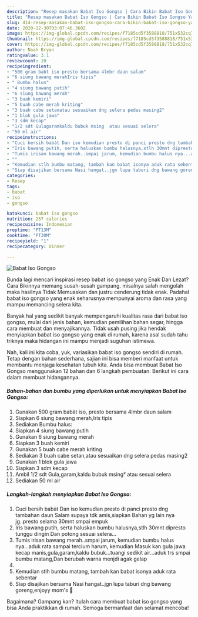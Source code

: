 ```yaml
---
description: "Resep masakan Babat Iso Gongso | Cara Bikin Babat Iso Gongso Yang Enak Dan Lezat"
title: "Resep masakan Babat Iso Gongso | Cara Bikin Babat Iso Gongso Yang Enak Dan Lezat"
slug: 414-resep-masakan-babat-iso-gongso-cara-bikin-babat-iso-gongso-yang-enak-dan-lezat
date: 2020-12-30T03:07:46.360Z
image: https://img-global.cpcdn.com/recipes/f7185cd5f3588818/751x532cq70/babat-iso-gongso-foto-resep-utama.jpg
thumbnail: https://img-global.cpcdn.com/recipes/f7185cd5f3588818/751x532cq70/babat-iso-gongso-foto-resep-utama.jpg
cover: https://img-global.cpcdn.com/recipes/f7185cd5f3588818/751x532cq70/babat-iso-gongso-foto-resep-utama.jpg
author: Noah Bryan
ratingvalue: 3.1
reviewcount: 10
recipeingredient:
- "500 gram babt iso presto bersama 4lmbr daun salam"
- "6 siung bawang merahIris tipis"
- " Bumbu halus"
- "4 siung bawang putih"
- "6 siung bawang merah"
- "3 buah kemiri"
- "5 buah cabe merah kriting"
- "3 buah cabe setanatau sesuaikan dng selera pedas masing2"
- "1 blok gula jawa"
- "3 sdm kecap"
- "1/2 sdt Gulagaramkaldu bubuk msing  atau sesuai selera"
- "50 ml air"
recipeinstructions:
- "Cuci bersih babàt Dan iso kemudian presto di panci presto dng tambahan daun Salam supaya tdk amis,siapkan Bahan yg lain nya jg..presto selama 30mnt smpai empuk"
- "Iris bawang putih, serta haluskan bumbu halusnya,stlh 30mnt dipresto tunggu dingin Dan potong sesuai selera..."
- "Tumis irisan bawang merah..smpai jarum, kemudian bumbu halus nya...aduk rata sampai tercium harum, kemudian Masuk kan gula jawa kecap manis,gula,garam,kaldu bubuk...tuangi sedikit air...aduk trs smpai bumbu matang,Dan berubah warna menjdi agak gelap"
- ""
- "Kemudian stlh bumbu matang, tambah kan babat isonya aduk rata sebentar"
- "Siap disajikan bersama Nasi hangat..jgn lupa taburi dng bawang goreng,enjoyy mom&#39;s 🤗"
categories:
- Resep
tags:
- babat
- iso
- gongso

katakunci: babat iso gongso 
nutrition: 257 calories
recipecuisine: Indonesian
preptime: "PT13M"
cooktime: "PT30M"
recipeyield: "1"
recipecategory: Dinner

---
```



![Babat Iso Gongso](https://img-global.cpcdn.com/recipes/f7185cd5f3588818/751x532cq70/babat-iso-gongso-foto-resep-utama.jpg)

Bunda lagi mencari inspirasi resep babat iso gongso yang Enak Dan Lezat? Cara Bikinnya memang susah-susah gampang. misalnya salah mengolah maka hasilnya Tidak Memuaskan dan justru cenderung tidak enak. Padahal babat iso gongso yang enak seharusnya mempunyai aroma dan rasa yang mampu memancing selera kita.

Banyak hal yang sedikit banyak mempengaruhi kualitas rasa dari babat iso gongso, mulai dari jenis bahan, kemudian pemilihan bahan segar, hingga cara membuat dan menyajikannya. Tidak usah pusing jika hendak menyiapkan babat iso gongso yang enak di rumah, karena asal sudah tahu triknya maka hidangan ini mampu menjadi suguhan istimewa.




Nah, kali ini kita coba, yuk, variasikan babat iso gongso sendiri di rumah. Tetap dengan bahan sederhana, sajian ini bisa memberi manfaat untuk membantu menjaga kesehatan tubuh kita. Anda bisa membuat Babat Iso Gongso menggunakan 12 bahan dan 6 langkah pembuatan. Berikut ini cara dalam membuat hidangannya.

<!--inarticleads1-->

##### Bahan-bahan dan bumbu yang diperlukan untuk menyiapkan Babat Iso Gongso:

1. Gunakan 500 gram babàt iso, presto bersama 4lmbr daun salam
1. Siapkan 6 siung bawang merah,Iris tipis
1. Sediakan  Bumbu halus:
1. Siapkan 4 siung bawang putih
1. Gunakan 6 siung bawang merah
1. Siapkan 3 buah kemiri
1. Gunakan 5 buah cabe merah kriting
1. Sediakan 3 buah cabe setan,atau sesuaikan dng selera pedas masing2
1. Gunakan 1 blok gula jawa
1. Siapkan 3 sdm kecap
1. Ambil 1/2 sdt Gula,garam,kaldu bubuk msing²  atau sesuai selera
1. Sediakan 50 ml air




<!--inarticleads2-->

##### Langkah-langkah menyiapkan Babat Iso Gongso:

1. Cuci bersih babàt Dan iso kemudian presto di panci presto dng tambahan daun Salam supaya tdk amis,siapkan Bahan yg lain nya jg..presto selama 30mnt smpai empuk
1. Iris bawang putih, serta haluskan bumbu halusnya,stlh 30mnt dipresto tunggu dingin Dan potong sesuai selera...
1. Tumis irisan bawang merah..smpai jarum, kemudian bumbu halus nya...aduk rata sampai tercium harum, kemudian Masuk kan gula jawa kecap manis,gula,garam,kaldu bubuk...tuangi sedikit air...aduk trs smpai bumbu matang,Dan berubah warna menjdi agak gelap
1. 
1. Kemudian stlh bumbu matang, tambah kan babat isonya aduk rata sebentar
1. Siap disajikan bersama Nasi hangat..jgn lupa taburi dng bawang goreng,enjoyy mom&#39;s 🤗




Bagaimana? Gampang kan? Itulah cara membuat babat iso gongso yang bisa Anda praktikkan di rumah. Semoga bermanfaat dan selamat mencoba!
